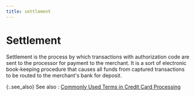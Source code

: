 ```yaml
---
title: settlement
---
```


# Settlement


Settlement is the process by which transactions with authorization code  are sent to the processor for payment to the merchant. It is a sort of  electronic book-keeping procedure that causes all funds from captured  transactions to be routed to the merchant's bank for deposit.


{:.see_also}
See also
: [Commonly  Used Terms in Credit Card Processing]({{site.sp_baseurl}}/sales-docs/sales-orders/so-proc/pmts-refunds/cc-pmts/commonly_used_terms_in_credit_card_processing.html)
